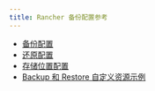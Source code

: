 ```yaml
---
title: Rancher 备份配置参考
---
```


<head>
  <link rel="canonical" href="https://ranchermanager.docs.rancher.com/zh/reference-guides/backup-restore-configuration"/>
</head>

- [备份配置](backup-configuration.md)
- [还原配置](restore-configuration.md)
- [存储位置配置](storage-configuration.md)
- [Backup 和 Restore 自定义资源示例](examples.md)
